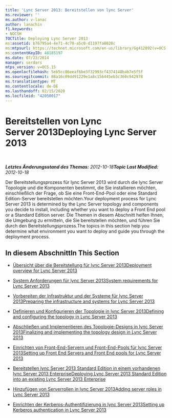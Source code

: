 ```yaml
---
title: 'Lync Server 2013: Bereitstellen von lync Server'
ms.reviewer: ''
ms.author: v-lanac
author: lanachin
f1.keywords:
- NOCSH
TOCTitle: Deploying Lync Server 2013
ms:assetid: b76795a4-4e71-4c70-a5c0-d1197fa8028c
ms:mtpsurl: https://technet.microsoft.com/en-us/library/Gg412892(v=OCS.15)
ms:contentKeyID: 48185197
ms.date: 07/23/2014
manager: serdars
mtps_version: v=OCS.15
ms.openlocfilehash: 5eb5cc86eeaf6be3f32993cf4374148bab7e5f5f
ms.sourcegitcommit: 88a16c09dd91229e1a8c156445eb3c360c942978
ms.translationtype: MT
ms.contentlocale: de-DE
ms.lasthandoff: 02/15/2020
ms.locfileid: "42050017"
---
```

<div data-xmlns="http://www.w3.org/1999/xhtml">

<div class="topic" data-xmlns="http://www.w3.org/1999/xhtml" data-msxsl="urn:schemas-microsoft-com:xslt" data-cs="http://msdn.microsoft.com/">

<div data-asp="http://msdn2.microsoft.com/asp">

# <a name="deploying-lync-server-2013"></a><span data-ttu-id="55093-102">Bereitstellen von Lync Server 2013</span><span class="sxs-lookup"><span data-stu-id="55093-102">Deploying Lync Server 2013</span></span>

</div>

<div id="mainSection">

<div id="mainBody">

<span> </span>

<span data-ttu-id="55093-103">_**Letztes Änderungsstand des Themas:** 2012-10-18_</span><span class="sxs-lookup"><span data-stu-id="55093-103">_**Topic Last Modified:** 2012-10-18_</span></span>

<span data-ttu-id="55093-104">Der Bereitstellungsprozess für lync Server 2013 wird durch die lync Server Topologie und die Komponenten bestimmt, die Sie installieren möchten, einschließlich der Frage, ob Sie eine Front-End-Pool oder eine Standard Edition-Server bereitstellen möchten.</span><span class="sxs-lookup"><span data-stu-id="55093-104">Your deployment process for Lync Server 2013 is determined by the Lync Server topology and components you decide to install, including whether you want to deploy a Front End pool or a Standard Edition server.</span></span> <span data-ttu-id="55093-105">Die Themen in diesem Abschnitt helfen Ihnen, die Umgebung zu ermitteln, die Sie bereitstellen möchten, und führen Sie durch den Bereitstellungsprozess.</span><span class="sxs-lookup"><span data-stu-id="55093-105">The topics in this section help you determine what environment you want to deploy and guide you through the deployment process.</span></span>

<div>

## <a name="in-this-section"></a><span data-ttu-id="55093-106">In diesem Abschnitt</span><span class="sxs-lookup"><span data-stu-id="55093-106">In This Section</span></span>

  - [<span data-ttu-id="55093-107">Übersicht über die Bereitstellung für lync Server 2013</span><span class="sxs-lookup"><span data-stu-id="55093-107">Deployment overview for Lync Server 2013</span></span>](lync-server-2013-deployment-overview.md)

  - [<span data-ttu-id="55093-108">System Anforderungen für lync Server 2013</span><span class="sxs-lookup"><span data-stu-id="55093-108">System requirements for Lync Server 2013</span></span>](lync-server-2013-system-requirements.md)

  - [<span data-ttu-id="55093-109">Vorbereiten der Infrastruktur und der Systeme für lync Server 2013</span><span class="sxs-lookup"><span data-stu-id="55093-109">Preparing the infrastructure and systems for Lync Server 2013</span></span>](lync-server-2013-preparing-the-infrastructure-and-systems.md)

  - [<span data-ttu-id="55093-110">Definieren und Konfigurieren der Topologie in lync Server 2013</span><span class="sxs-lookup"><span data-stu-id="55093-110">Defining and configuring the topology in Lync Server 2013</span></span>](lync-server-2013-defining-and-configuring-the-topology.md)

  - [<span data-ttu-id="55093-111">Abschließen und Implementieren des Topologie-Designs in lync Server 2013</span><span class="sxs-lookup"><span data-stu-id="55093-111">Finalizing and implementing the topology design in Lync Server 2013</span></span>](lync-server-2013-finalizing-and-implementing-the-topology-design.md)

  - [<span data-ttu-id="55093-112">Einrichten von Front-End-Servern und Front-End-Pools für lync Server 2013</span><span class="sxs-lookup"><span data-stu-id="55093-112">Setting up Front End Servers and Front End pools for Lync Server 2013</span></span>](lync-server-2013-setting-up-front-end-servers-and-front-end-pools.md)

  - [<span data-ttu-id="55093-113">Bereitstellen lync Server 2013 Standard Edition in einem vorhandenen lync Server 2013 Enterprise</span><span class="sxs-lookup"><span data-stu-id="55093-113">Deploying Lync Server 2013 Standard Edition into an existing Lync Server 2013 Enterprise</span></span>](lync-server-2013-deploying-lync-server-2013-standard-edition-into-an-existing-lync-server-2013-enterprise.md)

  - [<span data-ttu-id="55093-114">Hinzufügen von Serverrollen in lync Server 2013</span><span class="sxs-lookup"><span data-stu-id="55093-114">Adding server roles in Lync Server 2013</span></span>](lync-server-2013-adding-server-roles.md)

  - [<span data-ttu-id="55093-115">Einrichten der Kerberos-Authentifizierung in lync Server 2013</span><span class="sxs-lookup"><span data-stu-id="55093-115">Setting up Kerberos authentication in Lync Server 2013</span></span>](lync-server-2013-setting-up-kerberos-authentication.md)

</div>

</div>

<span> </span>

</div>

</div>

</div>

